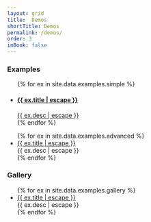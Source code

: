 ```yaml
---
layout: grid
title:  Demos
shortTitle: Demos
permalink: /demos/
order: 3
inBook: false
---
```


### Examples

<ul class="grid">
{% for ex in site.data.examples.simple %}
  <li>
    <a href="/bindery/examples/{{ ex.id }}">
      <figure
        style="background-image: url(/bindery/assets/thumbs/{{ ex.thumb }});">
      </figure>
      <h4>{{ ex.title | escape }}</h4>
      <div>{{ ex.desc | escape }}</div>
    </a>
  </li>
{% endfor %}
</ul>

<ul>
{% for ex in site.data.examples.advanced %}
  <li>
    <a href="/bindery/examples/{{ ex.id }}">{{ ex.title | escape }}</a>
    <div>{{ ex.desc | escape }}</div>
  </li>
{% endfor %}
</ul>

### Gallery
<ul>
{% for ex in site.data.examples.gallery %}
  <li>
    <a href="{{ ex.url }}">{{ ex.title | escape }}</a>
    <div>{{ ex.desc | escape }}</div>
  </li>
{% endfor %}
</ul>

